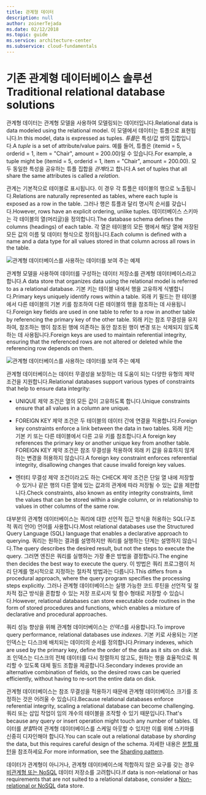 ```yaml
---
title: 관계형 데이터
description: null
author: zoinerTejada
ms.date: 02/12/2018
ms.topic: guide
ms.service: architecture-center
ms.subservice: cloud-fundamentals
---
```


# <a name="traditional-relational-database-solutions"></a><span data-ttu-id="b7016-102">기존 관계형 데이터베이스 솔루션</span><span class="sxs-lookup"><span data-stu-id="b7016-102">Traditional relational database solutions</span></span>

<span data-ttu-id="b7016-103">관계형 데이터는 관계형 모델을 사용하여 모델링되는 데이터입니다.</span><span class="sxs-lookup"><span data-stu-id="b7016-103">Relational data is data modeled using the relational model.</span></span> <span data-ttu-id="b7016-104">이 모델에서 데이터는 튜플으로 표현됩니다.</span><span class="sxs-lookup"><span data-stu-id="b7016-104">In this model, data is expressed as tuples.</span></span> <span data-ttu-id="b7016-105">*튜플*은 특성/값 쌍의 집합입니다.</span><span class="sxs-lookup"><span data-stu-id="b7016-105">A *tuple* is a set of attribute/value pairs.</span></span> <span data-ttu-id="b7016-106">예를 들어, 튜플은 (itemid = 5, orderid = 1, item = "Chair", amount = 200.00)일 수 있습니다.</span><span class="sxs-lookup"><span data-stu-id="b7016-106">For example, a tuple might be (itemid = 5, orderid = 1, item = "Chair", amount = 200.00).</span></span> <span data-ttu-id="b7016-107">모두 동일한 특성을 공유하는 튜플 집합을 *관계*라고 합니다.</span><span class="sxs-lookup"><span data-stu-id="b7016-107">A set of tuples that all share the same attributes is called a *relation*.</span></span>

<span data-ttu-id="b7016-108">관계는 기본적으로 테이블로 표시됩니다. 이 경우 각 튜플은 테이블의 행으로 노출됩니다.</span><span class="sxs-lookup"><span data-stu-id="b7016-108">Relations are naturally represented as tables, where each tuple is exposed as a row in the table.</span></span> <span data-ttu-id="b7016-109">그러나 행은 튜플과 달리 명시적 순서를 갖습니다.</span><span class="sxs-lookup"><span data-stu-id="b7016-109">However, rows have an explicit ordering, unlike tuples.</span></span> <span data-ttu-id="b7016-110">데이터베이스 스키마는 각 테이블의 열(머리글)을 정의합니다.</span><span class="sxs-lookup"><span data-stu-id="b7016-110">The database schema defines the columns (headings) of each table.</span></span> <span data-ttu-id="b7016-111">각 열은 테이블의 모든 행에서 해당 열에 저장된 모든 값의 이름 및 데이터 형식으로 정의됩니다.</span><span class="sxs-lookup"><span data-stu-id="b7016-111">Each column is defined with a name and a data type for all values stored in that column across all rows in the table.</span></span>

![관계형 데이터베이스를 사용하는 데이터를 보여 주는 예제](../images/example-relational.png)

<span data-ttu-id="b7016-113">관계형 모델을 사용하여 데이터를 구성하는 데이터 저장소를 관계형 데이터베이스라고 합니다.</span><span class="sxs-lookup"><span data-stu-id="b7016-113">A data store that organizes data using the relational model is referred to as a relational database.</span></span> <span data-ttu-id="b7016-114">기본 키는 테이블 내에서 행을 고유하게 식별합니다.</span><span class="sxs-lookup"><span data-stu-id="b7016-114">Primary keys uniquely identify rows within a table.</span></span> <span data-ttu-id="b7016-115">외래 키 필드는 한 테이블에서 다른 테이블의 기본 키를 참조하여 다른 테이블의 행을 참조하는 데 사용됩니다.</span><span class="sxs-lookup"><span data-stu-id="b7016-115">Foreign key fields are used in one table to refer to a row in another table by referencing the primary key of the other table.</span></span> <span data-ttu-id="b7016-116">외래 키는 참조 무결성을 유지하여, 참조하는 행이 참조된 행에 의존하는 동안 참조된 행이 변경 또는 삭제되지 않도록 하는 데 사용됩니다.</span><span class="sxs-lookup"><span data-stu-id="b7016-116">Foreign keys are used to maintain referential integrity, ensuring that the referenced rows are not altered or deleted while the referencing row depends on them.</span></span>

![관계형 데이터베이스를 사용하는 데이터를 보여 주는 예제](../images/example-relational2.png)

<span data-ttu-id="b7016-118">관계형 데이터베이스는 데이터 무결성을 보장하는 데 도움이 되는 다양한 유형의 제약 조건을 지원합니다.</span><span class="sxs-lookup"><span data-stu-id="b7016-118">Relational databases support various types of constraints that help to ensure data integrity:</span></span>

- <span data-ttu-id="b7016-119">UNIQUE 제약 조건은 열의 모든 값이 고유하도록 합니다.</span><span class="sxs-lookup"><span data-stu-id="b7016-119">Unique constraints ensure that all values in a column are unique.</span></span>

- <span data-ttu-id="b7016-120">FOREIGN KEY 제약 조건은 두 테이블의 데이터 간에 연결을 적용합니다.</span><span class="sxs-lookup"><span data-stu-id="b7016-120">Foreign key constraints enforce a link between the data in two tables.</span></span> <span data-ttu-id="b7016-121">외래 키는 기본 키 또는 다른 테이블에서 다른 고유 키를 참조합니다.</span><span class="sxs-lookup"><span data-stu-id="b7016-121">A foreign key references the primary key or another unique key from another table.</span></span> <span data-ttu-id="b7016-122">FOREIGN KEY 제약 조건은 참조 무결성을 적용하여 외래 키 값을 유효하지 않게 하는 변경을 허용하지 않습니다.</span><span class="sxs-lookup"><span data-stu-id="b7016-122">A foreign key constraint enforces referential integrity, disallowing changes that cause invalid foreign key values.</span></span>

- <span data-ttu-id="b7016-123">엔터티 무결성 제약 조건이라고도 하는 CHECK 제약 조건은 단일 열 내에 저장할 수 있거나 같은 행의 다른 열에 있는 값과의 관계에 따라 저장될 수 있는 값을 제한합니다.</span><span class="sxs-lookup"><span data-stu-id="b7016-123">Check constraints, also known as entity integrity constraints, limit the values that can be stored within a single column, or in relationship to values in other columns of the same row.</span></span>

<span data-ttu-id="b7016-124">대부분의 관계형 데이터베이스는 쿼리에 대한 선언적 접근 방식을 허용하는 SQL(구조적 쿼리 언어) 언어를 사용합니다.</span><span class="sxs-lookup"><span data-stu-id="b7016-124">Most relational databases use the Structured Query Language (SQL) language that enables a declarative approach to querying.</span></span> <span data-ttu-id="b7016-125">쿼리는 원하는 결과를 설명하지만 쿼리를 실행하는 단계는 설명하지 않습니다.</span><span class="sxs-lookup"><span data-stu-id="b7016-125">The query describes the desired result, but not the steps to execute the query.</span></span> <span data-ttu-id="b7016-126">그러면 엔진은 쿼리를 실행하는 가장 좋은 방법을 결정합니다.</span><span class="sxs-lookup"><span data-stu-id="b7016-126">The engine then decides the best way to execute the query.</span></span> <span data-ttu-id="b7016-127">이 방법은 쿼리 프로그램이 처리 단계를 명시적으로 지정하는 절차적 방법과는 다릅니다.</span><span class="sxs-lookup"><span data-stu-id="b7016-127">This differs from a procedural approach, where the query program specifies the processing steps explicitly.</span></span> <span data-ttu-id="b7016-128">그러나 관계형 데이터베이스는 실행 가능한 코드 루틴을 선언적 및 절차적 접근 방식을 혼합할 수 있는 저장 프로시저 및 함수 형태로 저장할 수 있습니다.</span><span class="sxs-lookup"><span data-stu-id="b7016-128">However, relational databases can store executable code routines in the form of stored procedures and functions, which enables a mixture of declarative and procedural approaches.</span></span>

<span data-ttu-id="b7016-129">쿼리 성능 향상을 위해 관계형 데이터베이스는 *인덱스*를 사용합니다.</span><span class="sxs-lookup"><span data-stu-id="b7016-129">To improve query performance, relational databases use *indexes*.</span></span> <span data-ttu-id="b7016-130">기본 키로 사용되는 기본 인덱스는 디스크에 배치되는 데이터의 순서를 정의합니다.</span><span class="sxs-lookup"><span data-stu-id="b7016-130">Primary indexes, which are used by the primary key, define the order of the data as it sits on disk.</span></span> <span data-ttu-id="b7016-131">보조 인덱스는 디스크의 전체 데이터를 다시 정렬하지 않고도, 원하는 행을 효율적으로 쿼리할 수 있도록 대체 필드 조합을 제공합니다.</span><span class="sxs-lookup"><span data-stu-id="b7016-131">Secondary indexes provide an alternative combination of fields, so the desired rows can be queried efficiently, without having to re-sort the entire data on disk.</span></span>

<span data-ttu-id="b7016-132">관계형 데이터베이스는 참조 무결성을 적용하기 때문에 관계형 데이터베이스 크기를 조정하는 것은 어려울 수 있습니다.</span><span class="sxs-lookup"><span data-stu-id="b7016-132">Because relational databases enforce referential integrity, scaling a relational database can become challenging.</span></span> <span data-ttu-id="b7016-133">쿼리 또는 삽입 작업이 임의 개수의 테이블을 조작할 수 있기 때문입니다.</span><span class="sxs-lookup"><span data-stu-id="b7016-133">That's because any query or insert operation might touch any number of tables.</span></span> <span data-ttu-id="b7016-134">데이터를 *분할*하여 관계형 데이터베이스를 스케일 아웃할 수 있지만 이를 위해 스키마를 신중히 디자인해야 합니다.</span><span class="sxs-lookup"><span data-stu-id="b7016-134">You can scale out a relational database by *sharding* the data, but this requires careful design of the schema.</span></span> <span data-ttu-id="b7016-135">자세한 내용은 [분할 패턴](../../patterns/sharding.md)을 참조하세요.</span><span class="sxs-lookup"><span data-stu-id="b7016-135">For more information, see the [Sharding pattern](../../patterns/sharding.md).</span></span>

<span data-ttu-id="b7016-136">데이터가 관계형이 아니거나, 관계형 데이터베이스에 적합하지 않은 요구를 갖는 경우 [비관계형 또는 NoSQL](../big-data/non-relational-data.md) 데이터 저장소를 고려합니다.</span><span class="sxs-lookup"><span data-stu-id="b7016-136">If data is non-relational or has requirements that are not suited to a relational database, consider a [Non-relational or NoSQL](../big-data/non-relational-data.md) data store.</span></span>

